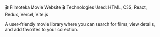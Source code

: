  🎬 Filmoteka Movie Website 🎬
Technologies Used: HTML, CSS, React, Redux, Vercel, Vite.js

A user-friendly movie library where you can search for films, view details, and add favorites to your collection.
